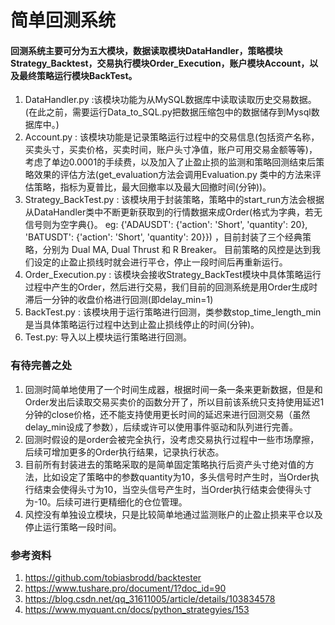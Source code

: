 # 简单回测系统

#### 回测系统主要可分为五大模块，数据读取模块DataHandler，策略模块Strategy_Backtest，交易执行模块Order_Execution，账户模块Account，以及最终策略运行模块BackTest。

1. DataHandler.py :该模块功能为从MySQL数据库中读取读取历史交易数据。(在此之前，需要运行Data_to_SQL.py把数据压缩包中的数据储存到Mysql数据库中。)
2. Account.py : 该模块功能是记录策略运行过程中的交易信息(包括资产名称，买卖头寸，买卖价格，买卖时间，账户头寸净值，账户可用交易金额等等)，考虑了单边0.0001的手续费，以及加入了止盈止损的监测和策略回测结束后策略效果的评估方法(get_evaluation方法会调用Evaluation.py 类中的方法来评估策略，指标为夏普比，最大回撤率以及最大回撤时间(分钟))。
3. Strategy_BackTest.py : 该模块用于封装策略，策略中的start_run方法会根据从DataHandler类中不断更新获取到的行情数据来成Order(格式为字典，若无信号则为空字典{}。 eg: {'ADAUSDT': {'action': 'Short', 'quantity': 20}, 'BATUSDT': {'action': 'Short', 'quantity': 20}}) ，目前封装了三个经典策略，分别为 Dual MA, Dual Thrust 和 R Breaker。
目前策略的风控是达到我们设定的止盈止损线时就会进行平仓，停止一段时间后再重新运行。
4. Order_Execution.py : 该模块会接收Strategy_BackTest模块中具体策略运行过程中产生的Order，然后进行交易，我们目前的回测系统是用Order生成时滞后一分钟的收盘价格进行回测(即delay_min=1)
5. BackTest.py : 该模块用于运行策略进行回测，类参数stop_time_length_min是当具体策略运行过程中达到止盈止损线停止的时间(分钟)。
6. Test.py: 导入以上模块运行策略进行回测。

### 有待完善之处
1. 回测时简单地使用了一个时间生成器，根据时间一条一条来更新数据，但是和Order发出后读取交易买卖价的函数分开了，所以目前该系统只支持使用延迟1分钟的close价格，还不能支持使用更长时间的延迟来进行回测交易（虽然delay_min设成了参数），后续或许可以使用事件驱动和队列进行完善。
2. 回测时假设的是order会被完全执行，没考虑交易执行过程中一些市场摩擦，后续可增加更多的Order执行结果，记录执行状态。
3. 目前所有封装进去的策略采取的是简单固定策略执行后资产头寸绝对值的方法，比如设定了策略中的参数quantity为10，多头信号时产生时，当Order执行结束会使得头寸为10，当空头信号产生时，当Order执行结束会使得头寸为-10。后续可进行更精细化的仓位管理。
4. 风控没有单独设立模块，只是比较简单地通过监测账户的止盈止损来平仓以及停止运行策略一段时间。

### 参考资料
1. https://github.com/tobiasbrodd/backtester
2. https://www.tushare.pro/document/1?doc_id=90
3. https://blog.csdn.net/qq_31611005/article/details/103834578
4. https://www.myquant.cn/docs/python_strategyies/153